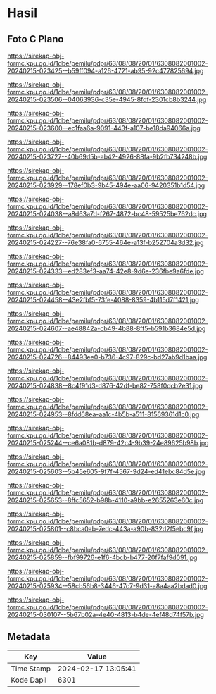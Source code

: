 # Hasil

## Foto C Plano

https://sirekap-obj-formc.kpu.go.id/1dbe/pemilu/pdpr/63/08/08/20/01/6308082001002-20240215-023425--b59ff094-a126-4721-ab95-92c477825694.jpg

https://sirekap-obj-formc.kpu.go.id/1dbe/pemilu/pdpr/63/08/08/20/01/6308082001002-20240215-023506--04063936-c35e-4945-8fdf-2301cb8b3244.jpg

https://sirekap-obj-formc.kpu.go.id/1dbe/pemilu/pdpr/63/08/08/20/01/6308082001002-20240215-023600--ec1faa6a-9091-443f-a107-be18da94066a.jpg

https://sirekap-obj-formc.kpu.go.id/1dbe/pemilu/pdpr/63/08/08/20/01/6308082001002-20240215-023727--40b69d5b-ab42-4926-88fa-9b2fb734248b.jpg

https://sirekap-obj-formc.kpu.go.id/1dbe/pemilu/pdpr/63/08/08/20/01/6308082001002-20240215-023929--178ef0b3-9b45-494e-aa06-9420351b1d54.jpg

https://sirekap-obj-formc.kpu.go.id/1dbe/pemilu/pdpr/63/08/08/20/01/6308082001002-20240215-024038--a8d63a7d-f267-4872-bc48-59525be762dc.jpg

https://sirekap-obj-formc.kpu.go.id/1dbe/pemilu/pdpr/63/08/08/20/01/6308082001002-20240215-024227--76e38fa0-6755-464e-a13f-b252704a3d32.jpg

https://sirekap-obj-formc.kpu.go.id/1dbe/pemilu/pdpr/63/08/08/20/01/6308082001002-20240215-024333--ed283ef3-aa74-42e8-9d6e-236fbe9a6fde.jpg

https://sirekap-obj-formc.kpu.go.id/1dbe/pemilu/pdpr/63/08/08/20/01/6308082001002-20240215-024458--43e2fbf5-73fe-4088-8359-4b115d7f1421.jpg

https://sirekap-obj-formc.kpu.go.id/1dbe/pemilu/pdpr/63/08/08/20/01/6308082001002-20240215-024607--ae48842a-cb49-4b88-8ff5-b591b3684e5d.jpg

https://sirekap-obj-formc.kpu.go.id/1dbe/pemilu/pdpr/63/08/08/20/01/6308082001002-20240215-024726--84493ee0-b736-4c97-829c-bd27ab9d1baa.jpg

https://sirekap-obj-formc.kpu.go.id/1dbe/pemilu/pdpr/63/08/08/20/01/6308082001002-20240215-024838--8c4f91d3-d876-42df-be82-758f0dcb2e31.jpg

https://sirekap-obj-formc.kpu.go.id/1dbe/pemilu/pdpr/63/08/08/20/01/6308082001002-20240215-024953--8fdd68ea-aa1c-4b5b-a511-81569361d1c0.jpg

https://sirekap-obj-formc.kpu.go.id/1dbe/pemilu/pdpr/63/08/08/20/01/6308082001002-20240215-025244--ce6a081b-d879-42c4-9b39-24e89625b98b.jpg

https://sirekap-obj-formc.kpu.go.id/1dbe/pemilu/pdpr/63/08/08/20/01/6308082001002-20240215-025603--5b45e605-9f7f-4567-9d24-ed41ebc84d5e.jpg

https://sirekap-obj-formc.kpu.go.id/1dbe/pemilu/pdpr/63/08/08/20/01/6308082001002-20240215-025653--8ffc5652-b98b-4110-a9bb-e2655263e60c.jpg

https://sirekap-obj-formc.kpu.go.id/1dbe/pemilu/pdpr/63/08/08/20/01/6308082001002-20240215-025801--c8bca0ab-7edc-443a-a90b-832d2f5ebc9f.jpg

https://sirekap-obj-formc.kpu.go.id/1dbe/pemilu/pdpr/63/08/08/20/01/6308082001002-20240215-025859--fbf99726-e1f6-4bcb-b477-20f7faf9d091.jpg

https://sirekap-obj-formc.kpu.go.id/1dbe/pemilu/pdpr/63/08/08/20/01/6308082001002-20240215-025934--58cb56b8-3446-47c7-9d31-a8a4aa2bdad0.jpg

https://sirekap-obj-formc.kpu.go.id/1dbe/pemilu/pdpr/63/08/08/20/01/6308082001002-20240215-030107--5b67b02a-4e40-4813-b4de-4ef48d74f57b.jpg


## Metadata

| Key        | Value               |
| ---------- | ------------------- |
| Time Stamp | 2024-02-17 13:05:41 |
| Kode Dapil | 6301                |



